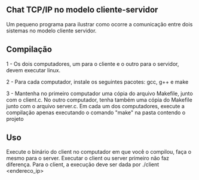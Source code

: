 ## Chat TCP/IP no modelo cliente-servidor

Um pequeno programa para ilustrar como ocorre a comunicação entre dois sistemas no modelo cliente servidor.</br>

## Compilação

1 - Os dois computadores, um para o cliente e o outro para o servidor, devem executar linux.

2 - Para cada computador, instale os seguintes pacotes: gcc, g++ e make

3 - Mantenha no primeiro computador uma cópia do arquivo Makefile, junto com o client.c. No outro computador, tenha também uma cópia do Makefile junto com o arquivo server.c. Em cada um dos computadores, execute a compilação apenas executando o comando "make" na pasta contendo o projeto

## Uso

Execute o binário do client no computador em que você o compilou, faça o mesmo para o server. Executar o client ou server primeiro não faz diferença. Para o client, a execução deve ser dada por ./client <endereco_ip>
